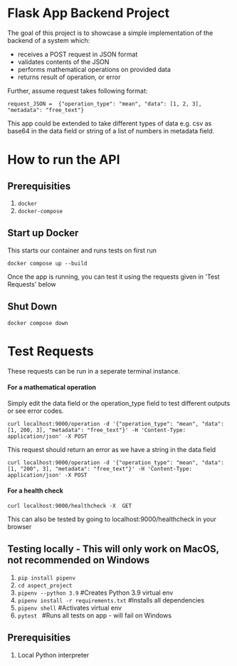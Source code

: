 # Flask App Backend Project

The goal of this project is to showcase a simple implementation of the backend of a system which:

- receives a POST request in JSON format
- validates contents of the JSON
- performs mathematical operations on provided data
- returns result of operation, or error

Further, assume request takes following format:
```
request_JSON =  {"operation_type": "mean", "data": [1, 2, 3], "metadata": "free_text"}
```
This app could be extended to take different types of data e.g. csv as base64 in the data field or string of a list of numbers in metadata field.

# How to run the API
## Prerequisities 
1. `docker`  
2. `docker-compose`

## Start up Docker
This starts our container and runs tests on first run
```shell
docker compose up --build
```
Once the app is running, you can test it using the requests given in 'Test Requests' below
## Shut Down
```shell
docker compose down
```

# Test Requests
These requests can be run in a seperate terminal instance. 

#### For a mathematical operation
Simply edit the data field or the operation_type field to test different outputs or see error codes.
```shell
curl localhost:9000/operation -d '{"operation_type": "mean", "data": [1, 200, 3], "metadata": "free_text"}' -H 'Content-Type: application/json' -X POST
```
This request should return an error as we have a string in the data field
```shell 
curl localhost:9000/operation -d '{"operation_type": "mean", "data": [1, "200", 3], "metadata": "free_text"}' -H 'Content-Type: application/json' -X POST
```

#### For a health check 
```shell
curl localhost:9000/healthcheck -X  GET
```
This can also be tested by going to localhost:9000/healthcheck in your browser



## Testing locally - This will only work on MacOS, not recommended on Windows
1. `pip install pipenv`
2. `cd aspect_project` 
3. `pipenv --python 3.9` #Creates Python 3.9 virtual env
4. `pipenv install -r requirements.txt` #Installs all dependencies 
5. `pipenv shell` #Activates virtual env
6. `pytest ` #Runs all tests on app - will fail on Windows

## Prerequisities
1. Local Python interpreter



